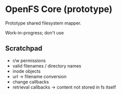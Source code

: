 # OpenFS Core (prototype)

Prototype shared filesystem mapper.

Work-in-progress; don't use

## Scratchpad

- r/w permissions
- valid filenames / directory names
- inode objects
- url -> filename conversion
- change callbacks
- retrieval callbacks -> content not stored in fs itself